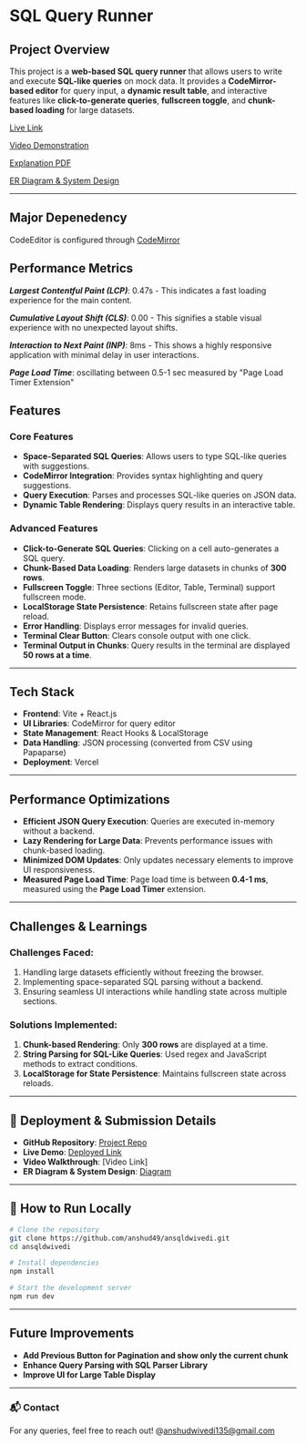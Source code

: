 # SQL Query Runner 

## Project Overview
This project is a **web-based SQL query runner** that allows users to write and execute **SQL-like queries** on mock data. It provides a **CodeMirror-based editor** for query input, a **dynamic result table**, and interactive features like **click-to-generate queries**, **fullscreen toggle**, and **chunk-based loading** for large datasets.

[Live Link](https://ansqldwivedi.vercel.app/)

[Video Demonstration](https://youtu.be/fV5g0I_t1NY)

[Explanation PDF](https://drive.google.com/file/d/1cwggThw1hI5qWkDwkSMqAC64ugHh0E7L/view?usp=sharing)

[ER Diagram & System Design](https://drive.google.com/file/d/1baCxFjSoqtPzf7SfdWZkio1nl_cXWhh_/view?usp=drive_link)

---
## Major Depenedency
 CodeEditor is configured through [CodeMirror](https://codemirror.net/)

## Performance Metrics

***Largest Contentful Paint (LCP)***: 0.47s - This indicates a fast loading experience for the main content.

***Cumulative Layout Shift (CLS)***: 0.00  - This signifies a stable visual experience with no unexpected layout shifts.

***Interaction to Next Paint (INP)***: 8ms - This shows a highly responsive application with minimal delay in user interactions.

***Page Load Time***: oscillating between 0.5-1 sec measured by "Page Load Timer Extension"

## Features

### **Core Features**
- **Space-Separated SQL Queries**: Allows users to type SQL-like queries with suggestions.
- **CodeMirror Integration**: Provides syntax highlighting and query suggestions.
- **Query Execution**: Parses and processes SQL-like queries on JSON data.
- **Dynamic Table Rendering**: Displays query results in an interactive table.

### **Advanced Features**
- **Click-to-Generate SQL Queries**: Clicking on a cell auto-generates a SQL query.
- **Chunk-Based Data Loading**: Renders large datasets in chunks of **300 rows**.
- **Fullscreen Toggle**: Three sections (Editor, Table, Terminal) support fullscreen mode.
- **LocalStorage State Persistence**: Retains fullscreen state after page reload.
- **Error Handling**: Displays error messages for invalid queries.
- **Terminal Clear Button**: Clears console output with one click.
- **Terminal Output in Chunks**: Query results in the terminal are displayed **50 rows at a time**.

---

## Tech Stack
- **Frontend**: Vite + React.js
- **UI Libraries**: CodeMirror for query editor
- **State Management**: React Hooks & LocalStorage
- **Data Handling**: JSON processing (converted from CSV using Papaparse)
- **Deployment**: Vercel

---

## Performance Optimizations
- **Efficient JSON Query Execution**: Queries are executed in-memory without a backend.
- **Lazy Rendering for Large Data**: Prevents performance issues with chunk-based loading.
- **Minimized DOM Updates**: Only updates necessary elements to improve UI responsiveness.
- **Measured Page Load Time**: Page load time is between **0.4-1 ms**, measured using the **Page Load Timer** extension.

---

## Challenges & Learnings
### **Challenges Faced:**
1. Handling large datasets efficiently without freezing the browser.
2. Implementing space-separated SQL parsing without a backend.
3. Ensuring seamless UI interactions while handling state across multiple sections.

### **Solutions Implemented:**
1. **Chunk-based Rendering**: Only **300 rows** are displayed at a time.
2. **String Parsing for SQL-Like Queries**: Used regex and JavaScript methods to extract conditions.
3. **LocalStorage for State Persistence**: Maintains fullscreen state across reloads.

---

## 🔗 Deployment & Submission Details
- **GitHub Repository**: [Project Repo](https://github.com/anshud49/ansqldwivedi)
- **Live Demo**: [Deployed Link](https://ansqldwivedi.vercel.app/)
- **Video Walkthrough**: [Video Link]
- **ER Diagram & System Design**: [Diagram](https://drive.google.com/file/d/1baCxFjSoqtPzf7SfdWZkio1nl_cXWhh_/view?usp=drive_link)

---

## 📜 How to Run Locally
```bash
# Clone the repository
git clone https://github.com/anshud49/ansqldwivedi.git
cd ansqldwivedi

# Install dependencies
npm install

# Start the development server
npm run dev
```

---

## Future Improvements
- **Add Previous Button for Pagination and show only the current chunk**
- **Enhance Query Parsing with SQL Parser Library**
- **Improve UI for Large Table Display**

---

### 📬 Contact
For any queries, feel free to reach out!
@anshudwivedi135@gmail.com

